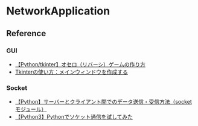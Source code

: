 # NetworkApplication
## Reference
### GUI
- [【Python/tkinter】オセロ（リバーシ）ゲームの作り方](https://daeudaeu.com/tkinter-othello/#i-5)
- [Tkinterの使い方：メインウィンドウを作成する](https://daeudaeu.com/main_window/)
### Socket
- [【Python】サーバーとクライアント間でのデータ送信・受信方法（socketモジュール）](https://office54.net/python/app/python-data-socket#section3-3)
- [【Python3】Pythonでソケット通信を試してみた](https://dev.classmethod.jp/articles/python3socketserver/)
